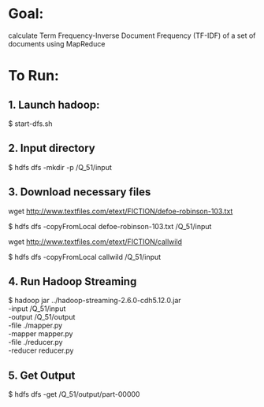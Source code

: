 # Goal:
calculate Term Frequency-Inverse Document Frequency (TF-IDF) of a set of documents using MapReduce

# To Run:
## 1. Launch hadoop:

$ start-dfs.sh

## 2. Input directory

$ hdfs dfs -mkdir -p /Q_51/input

## 3. Download necessary files

wget http://www.textfiles.com/etext/FICTION/defoe-robinson-103.txt

$ hdfs dfs -copyFromLocal defoe-robinson-103.txt /Q_51/input

wget http://www.textfiles.com/etext/FICTION/callwild

$ hdfs dfs -copyFromLocal callwild /Q_51/input

## 4. Run Hadoop Streaming

$ hadoop jar ../hadoop-streaming-2.6.0-cdh5.12.0.jar \
-input /Q_51/input \
-output /Q_51/output \
-file ./mapper.py \
-mapper mapper.py \
-file ./reducer.py \
-reducer reducer.py

## 5. Get Output

$ hdfs dfs -get /Q_51/output/part-00000
